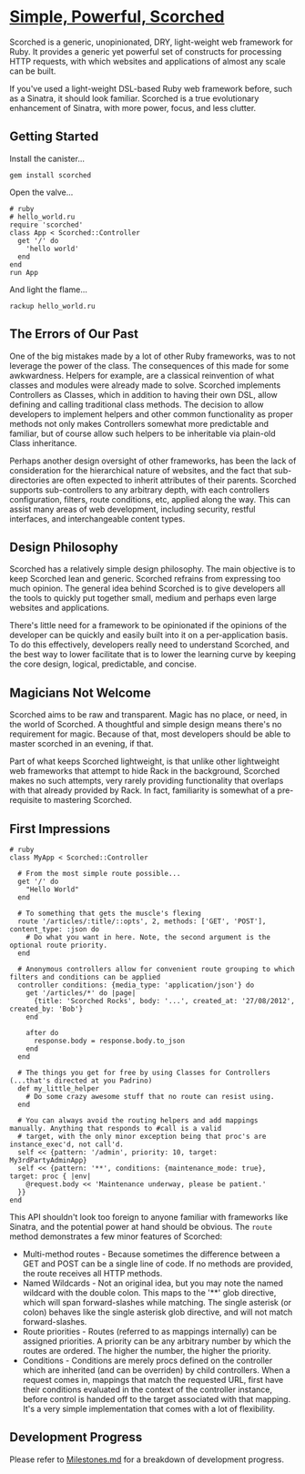 [Simple, Powerful, Scorched](http://scorchedrb.com)
==========================

Scorched is a generic, unopinionated, DRY, light-weight web framework for Ruby. It provides a generic yet powerful set of constructs for processing HTTP requests, with which websites and applications of almost any scale can be built.

If you've used a light-weight DSL-based Ruby web framework before, such as a Sinatra, it should look familiar. Scorched is a true evolutionary enhancement of Sinatra, with more power, focus, and less clutter.

Getting Started
---------------

Install the canister...

    gem install scorched

Open the valve...

    # ruby
    # hello_world.ru
    require 'scorched'
    class App < Scorched::Controller
      get '/' do
        'hello world'
      end
    end
    run App

And light the flame...

    rackup hello_world.ru


The Errors of Our Past
----------------------
One of the big mistakes made by a lot of other Ruby frameworks, was to not leverage the power of the class. The consequences of this made for some awkwardness. Helpers for example, are a classical reinvention of what classes and modules were already made to solve. Scorched implements Controllers as Classes, which in addition to having their own DSL, allow defining and calling traditional class methods. The decision to allow developers to implement helpers and other common functionality as proper methods not only makes Controllers somewhat more predictable and familiar, but of course allow such helpers to be inheritable via plain-old Class inheritance.

Perhaps another design oversight of other frameworks, has been the lack of consideration for the hierarchical nature of websites, and the fact that sub-directories are often expected to inherit attributes of their parents. Scorched supports sub-controllers to any arbitrary depth, with each controllers configuration, filters, route conditions, etc, applied along the way. This can assist many areas of web development, including security, restful interfaces, and interchangeable content types.


Design Philosophy
-----------------
Scorched has a relatively simple design philosophy. The main objective is to keep Scorched lean and generic. Scorched refrains from expressing too much opinion. The general idea behind Scorched is to give developers all the tools to quickly put together small, medium and perhaps even large websites and applications.

There's little need for a framework to be opinionated if the opinions of the developer can be quickly and easily built into it on a per-application basis. To do this effectively, developers really need to understand Scorched, and the best way to lower facilitate that is to lower the learning curve by keeping the core design, logical, predictable, and concise.


Magicians Not Welcome
---------------------
Scorched aims to be raw and transparent. Magic has no place, or need, in the world of Scorched. A thoughtful and simple design means there's no requirement for magic. Because of that, most developers should be able to master scorched in an evening, if that.

Part of what keeps Scorched lightweight, is that unlike other lightweight web frameworks that attempt to hide Rack in the background, Scorched makes no such attempts, very rarely providing functionality that overlaps with that already provided by Rack. In fact, familiarity is somewhat of a pre-requisite to mastering Scorched.


First Impressions
-----------------

    # ruby
    class MyApp < Scorched::Controller
      
      # From the most simple route possible...
      get '/' do
        "Hello World"
      end
      
      # To something that gets the muscle's flexing
      route '/articles/:title/::opts', 2, methods: ['GET', 'POST'], content_type: :json do
        # Do what you want in here. Note, the second argument is the optional route priority.
      end
      
      # Anonymous controllers allow for convenient route grouping to which filters and conditions can be applied
      controller conditions: {media_type: 'application/json'} do
        get '/articles/*' do |page|
          {title: 'Scorched Rocks', body: '...', created_at: '27/08/2012', created_by: 'Bob'}
        end
        
        after do
          response.body = response.body.to_json
        end
      end
      
      # The things you get for free by using Classes for Controllers (...that's directed at you Padrino)
      def my_little_helper
        # Do some crazy awesome stuff that no route can resist using.
      end
      
      # You can always avoid the routing helpers and add mappings manually. Anything that responds to #call is a valid
      # target, with the only minor exception being that proc's are instance_exec'd, not call'd.
      self << {pattern: '/admin', priority: 10, target: My3rdPartyAdminApp}
      self << {pattern: '**', conditions: {maintenance_mode: true}, target: proc { |env|
        @request.body << 'Maintenance underway, please be patient.'
      }}
    end

This API shouldn't look too foreign to anyone familiar with frameworks like Sinatra, and the potential power at hand should be obvious. The `route` method demonstrates a few minor features of Scorched:

* Multi-method routes - Because sometimes the difference between a GET and POST can be a single line of code. If no methods are provided, the route receives all HTTP methods.
* Named Wildcards - Not an original idea, but you may note the named wildcard with the double colon. This maps to the '**' glob directive, which will span forward-slashes while matching. The single asterisk (or colon) behaves like the single asterisk glob directive, and will not match forward-slashes.
* Route priorities - Routes (referred to as mappings internally) can be assigned priorities. A priority can be any arbitrary number by which the routes are ordered. The higher the number, the higher the priority.
* Conditions - Conditions are merely procs defined on the controller which are inherited (and can be overriden) by child controllers. When a request comes in, mappings that match the requested URL, first have their conditions evaluated in the context of the controller instance, before control is handed off to the target associated with that mapping. It's a very simple implementation that comes with a lot of flexibility.


Development Progress
--------------------
Please refer to [Milestones.md](Milestones.md) for a breakdown of development progress.
